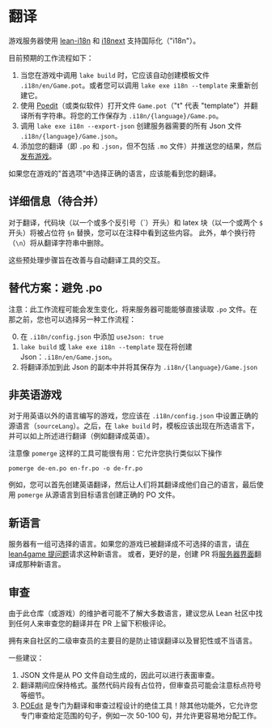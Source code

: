 # 翻译

游戏服务器使用 [lean-i18n](https://github.com/hhu-adam/lean-i18n) 和 [i18next](https://www.npmjs.com/package/i18next) 支持国际化（"i18n"）。

目前预期的工作流程如下：

1. 当您在游戏中调用 `lake build` 时，它应该自动创建模板文件 `.i18n/en/Game.pot`。或者您可以调用 `lake exe i18n --template` 来重新创建它。
2. 使用 [Poedit](https://poedit.net/)（或类似软件）打开文件 `Game.pot`（"t" 代表 "template"）并翻译所有字符串。将您的工作保存为 `.i18n/{language}/Game.po`。
4. 调用 `lake exe i18n --export-json` 创建服务器需要的所有 Json 文件 `.i18n/{language}/Game.json`。
5. 添加您的翻译（即 `.po` 和 `.json`，但不包括 `.mo` 文件）并推送您的结果，然后[发布游戏](../getting-started/publish_game.md)。

如果您在游戏的"首选项"中选择正确的语言，应该能看到您的翻译。

## 详细信息（待合并）

对于翻译，代码块（以一个或多个反引号（\`）开头）和 latex 块（以一个或两个 `$` 开头）将被占位符 `§n` 替换，您可以在注释中看到这些内容。
此外，单个换行符（`\n`）将从翻译字符串中删除。

这些预处理步骤旨在改善与自动翻译工具的交互。

## 替代方案：避免 .po

注意：此工作流程可能会发生变化，将来服务器可能能够直接读取 `.po` 文件。在那之前，您也可以选择另一种工作流程：

0. 在 `.i18n/config.json` 中添加 `useJson: true`
1. `lake build` 或 `lake exe i18n --template` 现在将创建 Json：`.i18n/en/Game.json`。
2. 将翻译添加到此 Json 的副本中并将其保存为 `.i18n/{language}/Game.json`

## 非英语游戏

对于用英语以外的语言编写的游戏，您应该在 `.i18n/config.json` 中设置正确的源语言（`sourceLang`）。之后，在 `lake build` 时，模板应该出现在所选语言下，并可以如上所述进行翻译（例如翻译成英语）。

注意像 `pomerge` 这样的工具可能很有用：它允许您执行类似以下操作

```
pomerge de-en.po en-fr.po -o de-fr.po
```

例如，您可以首先创建英语翻译，然后让人们将其翻译成他们自己的语言，最后使用 `pomerge` 从源语言到目标语言创建正确的 PO 文件。

## 新语言

服务器有一组可选择的语言。如果您的游戏已被翻译成不可选择的语言，请[在 lean4game 提问题](https://github.com/leanprover-community/lean4game/issues)请求这种新语言。
或者，更好的是，创建 PR 将[服务器界面](https://github.com/leanprover-community/lean4game/tree/main/client/public/locales)翻译成那种新语言。

## 审查

由于此仓库（或游戏）的维护者可能不了解大多数语言，建议您从 Lean 社区中找到任何人来审查您的翻译并在 PR 上留下积极评论。

拥有来自社区的二级审查员的主要目的是防止错误翻译以及冒犯性或不当语言。

一些建议：

1. JSON 文件是从 PO 文件自动生成的，因此可以进行表面审查。
2. 翻译期间应保持格式。虽然代码片段有占位符，但审查员可能会注意标点符号等细节。
3. [POEdit](https://poedit.net/) 是专门为翻译和审查过程设计的绝佳工具！除其他功能外，它允许您专门审查给定范围的句子，例如一次 50-100 句，并允许更容易地分配工作。
